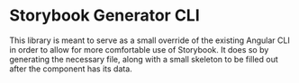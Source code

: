 # Storybook Generator CLI
This library is meant to serve as a small override of the existing Angular CLI in order to allow for more comfortable use of Storybook.
It does so by generating the necessary file, along with a small skeleton to be filled out after the component has its data. 
